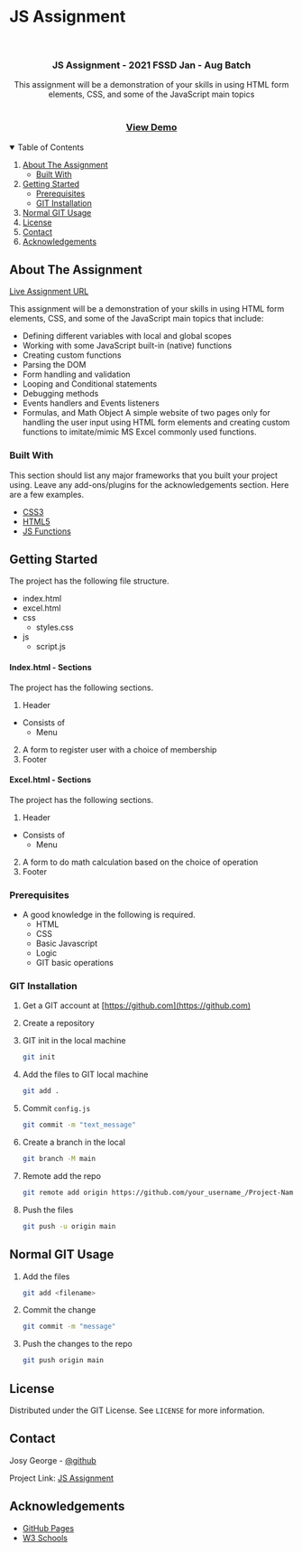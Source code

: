 # JS Assignment

<!-- ASSIGNMENT INTRO -->
<br />
<p>
  <h3 align="center">JS Assignment - 2021 FSSD Jan - Aug Batch</h3>

  <p align="center">
    This assignment will be a demonstration of your skills in using HTML form elements, CSS, and some of the JavaScript main topics
    <br />
    <br />
    <h3 align="center">
        <a href="https://josygeorge.github.io/JS-Assignment/">View Demo</a>
    </h3>
  </p>
</p>

<!-- TABLE OF CONTENTS -->
<details open="open">
  <summary>Table of Contents</summary>
  <ol>
    <li>
      <a href="#about-the-assignment">About The Assignment</a>
      <ul>
        <li><a href="#built-with">Built With</a></li>
      </ul>
    </li>
    <li>
      <a href="#getting-started">Getting Started</a>
      <ul>
        <li><a href="#prerequisites">Prerequisites</a></li>
        <li><a href="#git-installation">GIT Installation</a></li>
      </ul>
    </li>
    <li><a href="#normal-git-usage">Normal GIT Usage</a></li>
    <li><a href="#license">License</a></li>
    <li><a href="#contact">Contact</a></li>
    <li><a href="#acknowledgements">Acknowledgements</a></li>
  </ol>
</details>

<!-- ABOUT THE Assignment -->

## About The Assignment

[Live Assignment URL](https://josygeorge.github.io/JS-Assignment/)

This assignment will be a demonstration of your skills in using HTML form elements, CSS, and some of the JavaScript main topics that include:

- Defining different variables with local and global scopes
- Working with some JavaScript built-in (native) functions
- Creating custom functions
- Parsing the DOM
- Form handling and validation
- Looping and Conditional statements
- Debugging methods
- Events handlers and Events listeners
- Formulas, and Math Object
  A simple website of two pages only for handling the user input using HTML form elements and creating custom functions to imitate/mimic MS Excel commonly used functions.

### Built With

This section should list any major frameworks that you built your project using. Leave any add-ons/plugins for the acknowledgements section. Here are a few examples.

- [CSS3](https://www.w3schools.com/css/)
- [HTML5](https://www.w3schools.com/html/)
- [JS Functions](https://www.bootstrapcdn.com/fontawesome/)

<!-- GETTING STARTED -->

## Getting Started

The project has the following file structure.

- index.html
- excel.html
- css
  - styles.css
- js
  - script.js

#### Index.html - Sections

The project has the following sections.

1. Header

- Consists of
  - Menu

2. A form to register user with a choice of membership
3. Footer

#### Excel.html - Sections

The project has the following sections.

1. Header

- Consists of
  - Menu

2. A form to do math calculation based on the choice of operation
3. Footer

### Prerequisites

- A good knowledge in the following is required.
  - HTML
  - CSS
  - Basic Javascript
  - Logic
  - GIT basic operations

### GIT Installation

1. Get a GIT account at [https://github.com](https://github.com)
2. Create a repository

3. GIT init in the local machine
   ```sh
   git init
   ```
4. Add the files to GIT local machine
   ```sh
   git add .
   ```
5. Commit `config.js`
   ```sh
   git commit -m "text_message"
   ```
6. Create a branch in the local
   ```sh
   git branch -M main
   ```
7. Remote add the repo
   ```sh
   git remote add origin https://github.com/your_username_/Project-Name.git
   ```
8. Push the files
   ```sh
   git push -u origin main
   ```

<!-- USAGE EXAMPLES -->

## Normal GIT Usage

1. Add the files
   ```sh
   git add <filename>
   ```
2. Commit the change
   ```sh
   git commit -m "message"
   ```
3. Push the changes to the repo
   ```sh
   git push origin main
   ```

<!-- LICENSE -->

## License

Distributed under the GIT License. See `LICENSE` for more information.

<!-- CONTACT -->

## Contact

Josy George - [@github](https://github.com/josygeorge/)

Project Link: [JS Assignment](https://josygeorge.github.io/JS-Assignment/)

<!-- ACKNOWLEDGEMENTS -->

## Acknowledgements

- [GitHub Pages](https://pages.github.com)
- [W3 Schools](https://www.w3schools.com/js/js_functions.asp)
